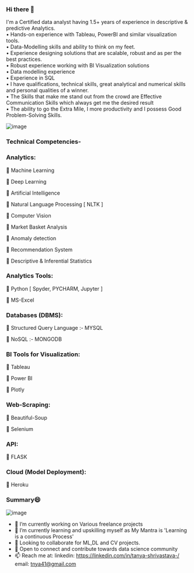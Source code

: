 ### Hi there 👋

<!--
**tanya9691/tanya9691** is a ✨ _special_ ✨ repository because its `README.md` (this file) appears on your GitHub profile.

Here are some ideas to get you started:

- 🔭 I’m currently working on ...
- 🌱 I’m currently learning ...
- 👯 I’m looking to collaborate on ...
- 🤔 I’m looking for help with ...
- 💬 Ask me about ...
- 📫 How to reach me: ...
- 😄 Pronouns: ...
- ⚡ Fun fact: ...
-->

I'm a Certified data analyst having 1.5+ years of experience in descriptive & predictive Analytics.<br>
•	Hands-on experience with Tableau, PowerBI and similar visualization tools. <br>
•	Data-Modelling skills and ability to think on my feet.<br>
•	Experience designing solutions that are scalable, robust and as per the best practices.<br>
•	Robust experience working with BI Visualization solutions <br>
•	Data modelling experience <br>
•	Experience in SQL<br>
•	I have qualifications, technical skills, great analytical and numerical skills and personal qualities of a winner.<br>
•	The Skills that make me stand out from the crowd are Effective Communication Skills which always get me the desired result<br>
•	The ability to go the Extra Mile, I more productivity and I possess Good Problem-Solving Skills.<br>

![image](https://user-images.githubusercontent.com/55913308/90810514-b6a68580-e340-11ea-9de9-af5f38efa877.png)<br>

### Technical Competencies-<br>
### Analytics:<br>
 Machine Learning

 Deep Learning

 Artificial Intelligence

 Natural Language Processing [ NLTK ]

 Computer Vision

 Market Basket Analysis

 Anomaly detection

 Recommendation System

 Descriptive & Inferential Statistics


### Analytics Tools:<br>
 Python [ Spyder, PYCHARM, Jupyter ]

 MS-Excel


### Databases (DBMS):<br>
 Structured Query Language :- MYSQL

 NoSQL :- MONGODB


### BI Tools for Visualization:<br>
 Tableau

 Power BI

 Plotly

### Web-Scraping:<br>
 Beautiful-Soup

 Selenium

### API:<br>
 FLASK


### Cloud (Model Deployment):<br>

 Heroku

### Summary😄 <br>
![image](https://user-images.githubusercontent.com/55913308/90811528-65979100-e342-11ea-879b-fc3a25faed11.png)

- 🔭 I’m currently working on Various freelance projects 
- 🌱 I’m currently learning and upskilling myself as My Mantra is 'Learning is a continuous Process' 
- 👯 Looking to collaborate for ML,DL and CV projects.
- 💬 Open to connect and contribute towards data science community
- 📫 Reach me at: linkedin: https://linkedin.com/in/tanya-shrivastava-/ email: tnya41@gmail.com
